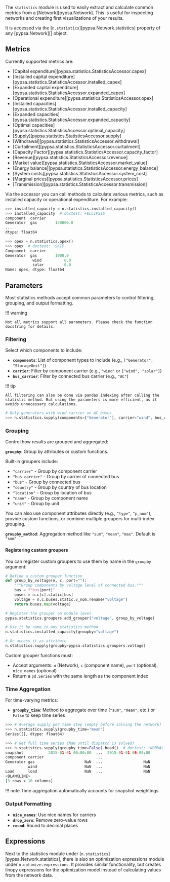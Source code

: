 The `statistics` module is used to easily extract and calculate common metrics from a [Network][pypsa.Network]. This is useful for inspecting networks and creating first visualizations of your results.

It is accessed via the [`n.statistics`][pypsa.Network.statistics] property of any [pypsa.Network][] object.

## Metrics


Currently supported metrics are:
    
- [Capital expenditure][pypsa.statistics.StatisticsAccessor.capex]
- [Installed capital expenditure][pypsa.statistics.StatisticsAccessor.installed_capex]
- [Expanded capital expenditure][pypsa.statistics.StatisticsAccessor.expanded_capex]
- [Operational expenditure][pypsa.statistics.StatisticsAccessor.opex]
- [Installed capacities][pypsa.statistics.StatisticsAccessor.installed_capacity]
- [Expanded capacities][pypsa.statistics.StatisticsAccessor.expanded_capacity]
- [Optimal capacities][pypsa.statistics.StatisticsAccessor.optimal_capacity]
- [Supply][pypsa.statistics.StatisticsAccessor.supply]
- [Withdrawal][pypsa.statistics.StatisticsAccessor.withdrawal]
- [Curtailment][pypsa.statistics.StatisticsAccessor.curtailment]
- [Capacity Factor][pypsa.statistics.StatisticsAccessor.capacity_factor]
- [Revenue][pypsa.statistics.StatisticsAccessor.revenue]
- [Market value][pypsa.statistics.StatisticsAccessor.market_value]
- [Energy balance][pypsa.statistics.StatisticsAccessor.energy_balance]
- [System costs][pypsa.statistics.StatisticsAccessor.system_cost]
- [Marginal prices][pypsa.statistics.StatisticsAccessor.prices]
- [Transmission][pypsa.statistics.StatisticsAccessor.transmission]

Via the accessor you can call methods to calculate various metrics, such as installed capacity or operational expenditure. For example:

``` py
>>> installed_capacity = n.statistics.installed_capacity()
>>> installed_capacity  # doctest: +ELLIPSIS
component  carrier
Generator  gas        150000.0
...
dtype: float64

>>> opex = n.statistics.opex()
>>> opex  # doctest: +SKIP
Component  carrier
Generator  gas        1000.0
            wind          0.0
            solar         0.0
Name: opex, dtype: float64
```

## Parameters

Most statistics methods accept common parameters to control filtering, grouping, and output formatting.

!!! warning

    Not all metrics support all parameters. Please check the function docstring for details.

### Filtering

Select which components to include:

- **`components`**: List of component types to include (e.g., `["Generator", "StorageUnit"]`)
- **`carrier`**: Filter by component carrier (e.g., `"wind"` or `["wind", "solar"]`)
- **`bus_carrier`**: Filter by connected bus carrier (e.g., `"AC"`)

!!! tip

    All filtering can also be done via pandas indexing after calling the statistic method. But using the parameters is more efficient, as it avoids unnecessary calculations.

``` py
# Only generators with wind carrier on AC buses
>>> n.statistics.supply(components=["Generator"], carrier="wind", bus_carrier="AC")  # doctest: +SKIP
```

### Grouping

Control how results are grouped and aggregated:

**`groupby`**: Group by attributes or custom functions.

Built-in groupers include:

- `"carrier"` - Group by component carrier
- `"bus_carrier"` - Group by carrier of connected bus
- `"bus"` - Group by connected bus
- `"country"` - Group by country of bus location
- `"location"` - Group by location of bus
- `"name"` - Group by component name
- `"unit"` - Group by unit

You can also use component attributes directly (e.g., `"type"`, `"p_nom"`), provide custom functions, or combine multiple groupers for multi-index grouping.

**`groupby_method`**: Aggregation method like `"sum"`, `"mean"`, `"max"`. Default is `"sum"`

#### Registering custom groupers
You can register custom groupers to use them by name in the `groupby` argument:

``` py
# Define a custom grouper function
def group_by_voltage(n, c, port=""):
    """Group components by voltage level of connected bus."""
    bus = f"bus{port}"
    buses = n.c[c].static[bus]
    voltage = n.c.buses.static.v_nom.rename("voltage")
    return buses.map(voltage)

# Register the grouper on module level
pypsa.statistics.groupers.add_grouper("voltage", group_by_voltage)

# Use it by name in any statistics method
n.statistics.installed_capacity(groupby="voltage")

# Or access it as attribute
n.statistics.supply(groupby=pypsa.statistics.groupers.voltage)
```

Custom grouper functions must:

- Accept arguments: `n` (Network), `c` (component name), `port` (optional), `nice_names` (optional)
- Return a `pd.Series` with the same length as the component index

### Time Aggregation

For time-varying metrics:

- **`groupby_time`**: Method to aggregate over time (`"sum"`, `"mean"`, etc.) or `False` to keep time series

``` py
>>> # Average supply per time step (empty before solving the network)
>>> n.statistics.supply(groupby_time="mean")
Series([], dtype: float64)

>>> # Get full time series (NaN until dispatch is solved)
>>> n.statistics.supply(groupby_time=False).head()  # doctest: +NORMALIZE_WHITESPACE
snapshot           2015-01-01 00:00:00  ...  2015-01-01 09:00:00
component carrier                       ...                     
Generator gas                      NaN  ...                  NaN
          wind                     NaN  ...                  NaN
Load      load                     NaN  ...                  NaN
<BLANKLINE>
[3 rows x 10 columns]
```

!!! note
    Time aggregation automatically accounts for snapshot weightings.

### Output Formatting

- **`nice_names`**: Use nice names for carriers 
- **`drop_zero`**: Remove zero-value rows
- **`round`**: Round to decimal places

## Expressions

Next to the statistics module under [`n.statistics`][pypsa.Network.statistics], there is also an optimization expressions module under `n.optimize.expressions`. It provides similar functionality, but creates linopy expressions for the optimization model instead of calculating values from the network data.
